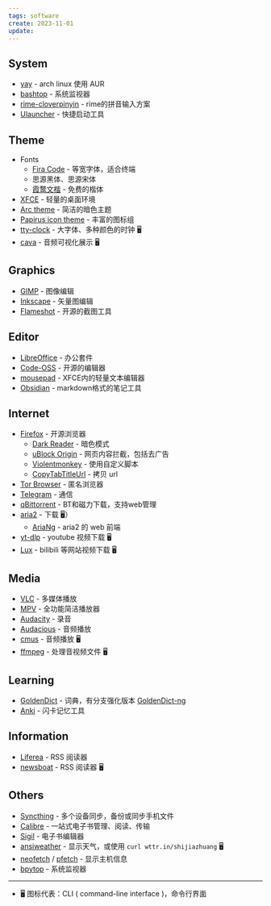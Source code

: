 ```yaml
---
tags: software
create: 2023-11-01
update: 
---
```


## System

- [yay](https://github.com/Jguer/yay) - arch linux 使用 AUR
- [bashtop](https://github.com/aristocratos/bashtop) - 系统监视器
- [rime-cloverpinyin](https://github.com/fkxxyz/rime-cloverpinyin) - rime的拼音输入方案
- [Ulauncher](https://ulauncher.io/) - 快捷启动工具

## Theme

- Fonts
	- [Fira Code](https://github.com/tonsky/FiraCode) - 等宽字体，适合终端
	- 思源黑体、思源宋体
	- [霞鹜文楷](https://github.com/lxgw/LxgwWenKai) - 免费的楷体
- [XFCE](https://www.xfce.org/) - 轻量的桌面环境
- [Arc theme](https://github.com/horst3180/arc-theme "github.com/horst3180/arc-theme") - 简洁的暗色主题
- [Papirus icon theme](https://github.com/PapirusDevelopmentTeam/papirus-icon-theme "github.com/PapirusDevelopmentTeam/papirus-icon-theme") - 丰富的图标组
- [tty-clock](https://github.com/xorg62/tty-clock) - 大字体、多种颜色的时钟 🖥
- [cava](https://github.com/karlstav/cava) - 音频可视化展示 🖥

## Graphics

- [GIMP](https://www.gimp.org/) - 图像编辑
- [Inkscape](https://inkscape.org/) - 矢量图编辑
- [Flameshot](https://flameshot.org/) - 开源的截图工具

## Editor

- [LibreOffice](https://www.libreoffice.org "libreoffice.org") - 办公套件
- [Code-OSS](https://github.com/microsoft/vscode) - 开源的编辑器
- [mousepad](https://docs.xfce.org/apps/mousepad/start) - XFCE内的轻量文本编辑器
- [Obsidian](https://obsidian.md) - markdown格式的笔记工具

## Internet

- [Firefox](https://www.mozilla.org/en-GB/firefox/new/) - 开源浏览器
	- [Dark Reader](https://darkreader.org/) - 暗色模式
	- [uBlock Origin](https://github.com/gorhill/uBlock#ublock-origin) - 网页内容拦截，包括去广告
	- [Violentmonkey](https://violentmonkey.github.io/) - 使用自定义脚本 
	- [CopyTabTitleUrl](https://github.com/k08045kk/CopyTabTitleUrl) - 拷贝 url
- [Tor Browser](https://www.torproject.org/) - 匿名浏览器
- [Telegram](https://telegram.org/) - 通信
- [qBittorrent](https://www.qbittorrent.org/) - BT和磁力下载，支持web管理
- [aria2](https://github.com/aria2/aria2) - 下载 🖥）
	- [AriaNg](https://github.com/mayswind/AriaNg) - aria2 的 web 前端
- [yt-dlp](https://github.com/yt-dlp/yt-dlp) - youtube 视频下载 🖥
- [Lux](https://github.com/iawia002/lux) - bilibili 等网站视频下载 🖥

## Media

- [VLC](https://www.videolan.org/vlc/) - 多媒体播放
- [MPV](https://mpv.io/) - 全功能简洁播放器
- [Audacity](http://www.audacityteam.org "Audacity") -  录音
- [Audacious](https://audacious-media-player.org/) - 音频播放
- [cmus](https://github.com/cmus/cmus) - 音频播放 🖥
- [ffmpeg](https://www.ffmpeg.org/) - 处理音视频文件 🖥

## Learning

- [GoldenDict](http://goldendict.org/) - 词典，有分支强化版本 [GoldenDict-ng](https://github.com/xiaoyifang/goldendict-ng)
- [Anki](https://apps.ankiweb.net/) - 闪卡记忆工具

## Information

- [Liferea](https://lzone.de/liferea/) - RSS 阅读器
- [newsboat](https://github.com/newsboat/newsboat) - RSS 阅读器 🖥

## Others

- [Syncthing](https://syncthing.net/) - 多个设备同步，备份或同步手机文件
- [Calibre](https://calibre-ebook.com/) - 一站式电子书管理、阅读、传输
- [Sigil](https://sigil-ebook.com/) - 电子书编辑器
- [ansiweather](https://github.com/fcambus/ansiweather) - 显示天气，或使用 `curl wttr.in/shijiazhuang` 🖥
- [neofetch](https://github.com/dylanaraps/neofetch) / [pfetch](https://github.com/dylanaraps/pfetch) - 显示主机信息
- [bpytop](https://github.com/aristocratos/bpytop) - 系统监视器

---

- 🖥 图标代表：CLI ( command-line interface )，命令行界面